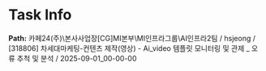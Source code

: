 # Task Info

**Path:** 카페24(주)\본사사업장\[CG]MI본부\MI인프라그룹\AI인프라2팀 / hsjeong / [318806] 차세대마케팅-컨텐츠 제작(영상) - Ai_video 템플릿 모니터링 및 관제 _ 오류 추척 및 분석 / 2025-09-01_00-00-00

